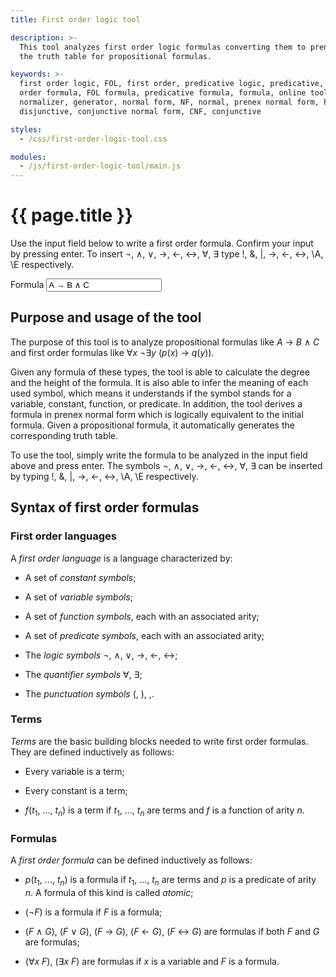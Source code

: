 ```yaml
---
title: First order logic tool

description: >-
  This tool analyzes first order logic formulas converting them to prenex conjunctive/disjunctive form and generates
  the truth table for propositional formulas.

keywords: >-
  first order logic, FOL, first order, predicative logic, predicative, propositional logic, propositional, logic, first
  order formula, FOL formula, predicative formula, formula, online tool, tool, software, analyzer, converter,
  normalizer, generator, normal form, NF, normal, prenex normal form, PNF, prenex, disjunctive normal form, DNF,
  disjunctive, conjunctive normal form, CNF, conjunctive

styles:
  - /css/first-order-logic-tool.css

modules:
  - /js/first-order-logic-tool/main.js
---
```


# {{ page.title }} #

Use the input field below to write a first order formula. Confirm your input by pressing enter. To insert ¬, ∧, ∨, →,
←, ↔, ∀, ∃ type !, &, \|, ->, <-, <->, \A, \E respectively.

<form id="first-order-logic-tool">
	<p>
		<label for="first-order-logic-tool-formula">Formula</label>
		<input id="first-order-logic-tool-formula" name="formula" value="A → B ∧ C" spellcheck="false" />
		<small id="first-order-logic-tool-error"></small>
	</p>
</form>

<div id="first-order-logic-tool-result" style="display: none;">
	<p>
		Parsed formula:
		<output id="first-order-logic-tool-parsed" for="first-order-logic-tool-formula"></output>
	</p>

	<p>
		Interpretation:
		<output id="first-order-logic-tool-interpretation" for="first-order-logic-tool-formula"></output>
	</p>

	<p>
		Height: <output id="first-order-logic-tool-height" for="first-order-logic-tool-formula"></output><br />
		Degree: <output id="first-order-logic-tool-degree" for="first-order-logic-tool-formula"></output>
	</p>

	<p>
		Prenex normal form:<br />
		<output id="first-order-logic-tool-prenex" for="first-order-logic-tool-formula"></output>
	</p>

	<p>
		Prenex disjunctive normal form:<br />
		<output id="first-order-logic-tool-prenex-dnf" for="first-order-logic-tool-formula"></output>
	</p>

	<p>
		Prenex conjunctive normal form:<br />
		<output id="first-order-logic-tool-prenex-cnf" for="first-order-logic-tool-formula"></output>
	</p>

	<p id="first-order-logic-tool-truth-table-result">
		Truth table:
		<output id="first-order-logic-truth-table" for="first-order-logic-tool-formula"></output>
	</p>
</div>


## Purpose and usage of the tool ##

The purpose of this tool is to analyze propositional formulas like
<span class="nowrap"><var>A</var> → <var>B</var> ∧ <var>C</var></span> and first order formulas like
<span class="nowrap">∀<var>x</var> ¬∃<var>y</var> (<var>p</var>(<var>x</var>) → <var>q</var>(<var>y</var>))</span>.

Given any formula of these types, the tool is able to calculate the degree and the height of the formula. It is also
able to infer the meaning of each used symbol, which means it understands if the symbol stands for a variable,
constant, function, or predicate. In addition, the tool derives a formula in prenex normal form which is logically
equivalent to the initial formula. Given a propositional formula, it automatically generates the corresponding truth
table.

To use the tool, simply write the formula to be analyzed in the input field above and press enter. The symbols ¬, ∧, ∨,
→, ←, ↔, ∀, ∃ can be inserted by typing !, &, \|, ->, <-, <->, \A, \E respectively.

## Syntax of first order formulas ##

### First order languages ###

A <dfn>first order language</dfn> is a language characterized by:

 * A set of <dfn>constant symbols</dfn>;

 * A set of <dfn>variable symbols</dfn>;

 * A set of <dfn>function symbols</dfn>, each with an associated arity;

 * A set of <dfn>predicate symbols</dfn>, each with an associated arity;

 * The <dfn>logic symbols</dfn> ¬, ∧, ∨, →, ←, ↔;

 * The <dfn>quantifier symbols</dfn> ∀, ∃;

 * The <dfn>punctuation symbols</dfn> (, ), ,.


### Terms ###

<dfn>Terms</dfn> are the basic building blocks needed to write first order formulas. They are defined inductively as
follows:

 * Every variable is a term;

 * Every constant is a term;

 * <span class="nowrap"><var>f</var>(<var>t</var><sub>1</sub>, ..., <var>t</var><sub><var>n</var></sub>)</span> is a
   term if <var>t</var><sub>1</sub>, ..., <var>t</var><sub><var>n</var></sub> are terms and <var>f</var> is a function
   of arity <var>n</var>.


### Formulas ###

A <dfn>first order formula</dfn> can be defined inductively as follows:

 * <span class="nowrap"><var>p</var>(<var>t</var><sub>1</sub>, ..., <var>t</var><sub><var>n</var></sub>)</span> is a
   formula if <var>t</var><sub>1</sub>, ..., <var>t</var><sub><var>n</var></sub> are terms and <var>p</var> is a
   predicate of arity <var>n</var>. A formula of this kind is called <dfn>atomic</dfn>;

 * (¬<var>F</var>) is a formula if <var>F</var> is a formula;

 * <span class="nowrap">(<var>F</var> ∧ <var>G</var>)</span>,
   <span class="nowrap">(<var>F</var> ∨ <var>G</var>)</span>,
   <span class="nowrap">(<var>F</var> → <var>G</var>)</span>,
   <span class="nowrap">(<var>F</var> ← <var>G</var>)</span>,
   <span class="nowrap">(<var>F</var> ↔ <var>G</var>)</span> are formulas if both <var>F</var> and <var>G</var> are
   formulas;

 * <span class="nowrap">(∀<var>x</var> <var>F</var>)</span>, <span class="nowrap">(∃<var>x</var> <var>F</var>)</span>
   are formulas if <var>x</var> is a variable and <var>F</var> is a formula.